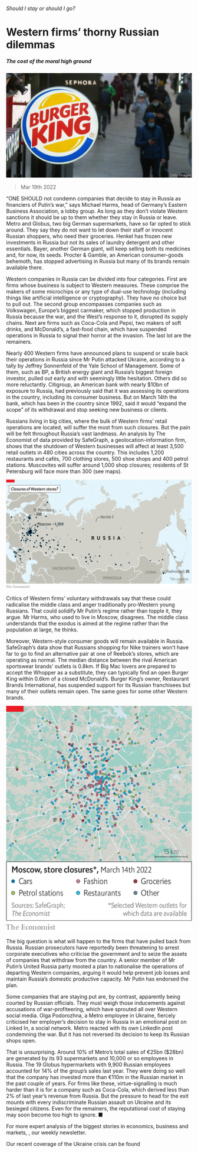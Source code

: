 ###### Should I stay or should I go?

# Western firms’ thorny Russian dilemmas 

##### The cost of the moral high ground 

![image](images/20220319_wbp501.jpg) 

> Mar 19th 2022 

“ONE SHOULD not condemn companies that decide to stay in Russia as financiers of Putin’s war,” says Michael Harms, head of Germany’s Eastern Business Association, a lobby group. As long as they don’t violate Western sanctions it should be up to them whether they stay in Russia or leave. Metro and Globus, two big German supermarkets, have so far opted to stick around. They say they do not want to let down their staff or innocent Russian shoppers, who need their groceries. Henkel has frozen new investments in Russia but not its sales of laundry detergent and other essentials. Bayer, another German giant, will keep selling both its medicines and, for now, its seeds. Procter &amp; Gamble, an American consumer-goods behemoth, has stopped advertising in Russia but many of its brands remain available there.

Western companies in Russia can be divided into four categories. First are firms whose business is subject to Western measures. These comprise the makers of some microchips or any type of dual-use technology (including things like artificial intelligence or cryptography). They have no choice but to pull out. The second group encompasses companies such as Volkswagen, Europe’s biggest carmaker, which stopped production in Russia because the war, and the West’s response to it, disrupted its supply chains. Next are firms such as Coca-Cola and Pepsi, two makers of soft drinks, and McDonald’s, a fast-food chain, which have suspended operations in Russia to signal their horror at the invasion. The last lot are the remainers.


Nearly 400 Western firms have announced plans to suspend or scale back their operations in Russia since Mr Putin attacked Ukraine, according to a tally by Jeffrey Sonnenfeld of the Yale School of Management. Some of them, such as BP, a British energy giant and Russia’s biggest foreign investor, pulled out early and with seemingly little hesitation. Others did so more reluctantly. Citigroup, an American bank with nearly $10bn of exposure to Russia, had previously said that it was assessing its operations in the country, including its consumer business. But on March 14th the bank, which has been in the country since 1992, said it would “expand the scope” of its withdrawal and stop seeking new business or clients.

Russians living in big cities, where the bulk of Western firms’ retail operations are located, will suffer the most from such closures. But the pain will be felt throughout Russia’s vast landmass. An analysis by The Economist of data provided by SafeGraph, a geolocation-information firm, shows that the shutdown of Western businesses will affect at least 3,500 retail outlets in 480 cities across the country. This includes 1,200 restaurants and cafés, 700 clothing stores, 500 shoe shops and 400 petrol stations. Muscovites will suffer around 1,000 shop closures; residents of St Petersburg will face more than 300 (see maps).

![image](images/20220319_WBM908_0.png) 


Critics of Western firms’ voluntary withdrawals say that these could radicalise the middle class and anger traditionally pro-Western young Russians. That could solidify Mr Putin’s regime rather than topple it, they argue. Mr Harms, who used to live in Moscow, disagrees. The middle class understands that the exodus is aimed at the regime rather than the population at large, he thinks.

Moreover, Western-style consumer goods will remain available in Russia. SafeGraph’s data show that Russians shopping for Nike trainers won’t have far to go to find an alternative pair at one of Reebok’s stores, which are operating as normal. The median distance between the rival American sportswear brands’ outlets is 0.8km. If Big Mac lovers are prepared to accept the Whopper as a substitute, they can typically find an open Burger King within 0.6km of a closed McDonald’s. Burger King’s owner, Restaurant Brands International, has suspended support for its Russian franchisees but many of their outlets remain open. The same goes for some other Western brands.

![image](images/20220319_WBM913.png) 


The big question is what will happen to the firms that have pulled back from Russia. Russian prosecutors have reportedly been threatening to arrest corporate executives who criticise the government and to seize the assets of companies that withdraw from the country. A senior member of Mr Putin’s United Russia party mooted a plan to nationalise the operations of departing Western companies, arguing it would help prevent job losses and maintain Russia’s domestic productive capacity. Mr Putin has endorsed the plan.

Some companies that are staying put are, by contrast, apparently being courted by Russian officials. They must weigh those inducements against accusations of war-profiteering, which have sprouted all over Western social media. Olga Podorozhna, a Metro employee in Ukraine, fiercely criticised her employer’s decision to stay in Russia in an emotional post on Linked In, a social network. Metro reacted with its own LinkedIn post condemning the war. But it has not reversed its decision to keep its Russian shops open.

That is unsurprising. Around 10% of Metro’s total sales of €25bn ($28bn) are generated by its 93 supermarkets and 10,000 or so employees in Russia. The 19 Globus hypermarkets with 9,900 Russian employees accounted for 14% of the group’s sales last year. They were doing so well that the company has invested more than €110m in the Russian market in the past couple of years. For firms like these, virtue-signalling is much harder than it is for a company such as Coca-Cola, which derived less than 2% of last year’s revenue from Russia. But the pressure to head for the exit mounts with every indiscriminate Russian assault on Ukraine and its besieged citizens. Even for the remainers, the reputational cost of staying may soon become too high to ignore. ■

For more expert analysis of the biggest stories in economics, business and markets, , our weekly newsletter.

Our recent coverage of the Ukraine crisis can be found 

